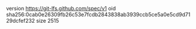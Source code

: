 version https://git-lfs.github.com/spec/v1
oid sha256:0cab0e26309fb26c53e7fcdb2843838ab3939ccb5ce5a0e5cd9d7129dcfef232
size 2515
